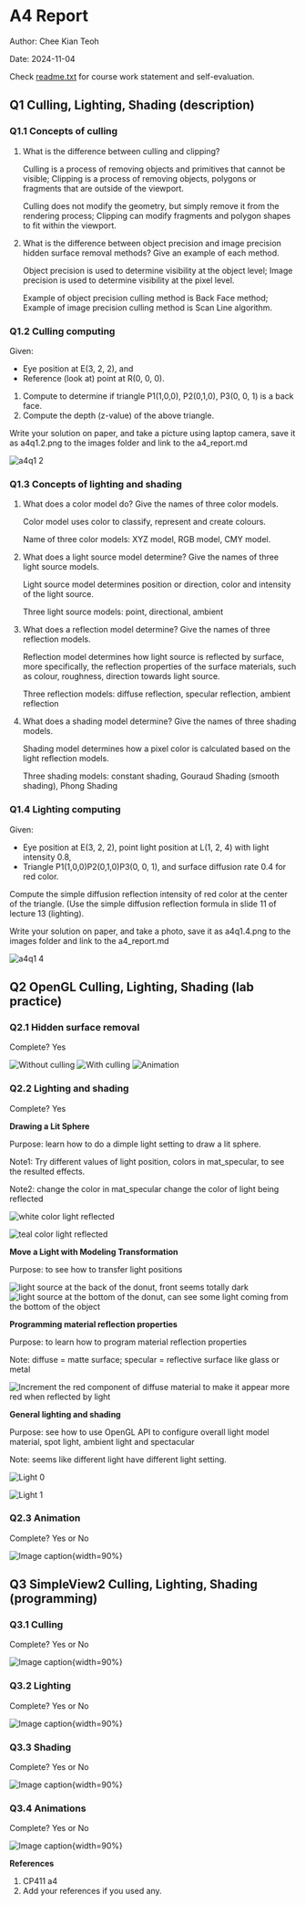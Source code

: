 # A4 Report

Author: Chee Kian Teoh

Date: 2024-11-04 

Check [readme.txt](readme.txt) for course work statement and self-evaluation. 
  
## Q1 Culling, Lighting, Shading (description)


### Q1.1 Concepts of culling

1. What is the difference between culling and clipping?

    Culling is a process of removing objects and primitives that cannot be visible; Clipping is a process of removing objects, polygons or fragments that are outside of the viewport.

    Culling does not modify the geometry, but simply remove it from the rendering process; Clipping can modify fragments and polygon shapes to fit within the viewport.

2. What is the difference between object precision and image precision hidden surface removal methods? Give an example of each method. 
    
    Object precision is used to determine visibility at the object level; Image precision is used to determine visibility at the pixel level.
    
    Example of object precision culling method is Back Face method; Example of image precision culling method is Scan Line algorithm.


### Q1.2 Culling computing

Given:

- Eye position at E(3, 2, 2), and
- Reference (look at) point at R(0, 0, 0).
1. Compute to determine if triangle P1(1,0,0), P2(0,1,0), P3(0, 0, 1) is a back face.
2. Compute the depth (z-value) of the above triangle.

Write your solution on paper, and take a picture using laptop camera, save it as a4q1.2.png to the images folder and link to the a4_report.md

![a4q1 2](https://github.com/user-attachments/assets/3c0944e4-2bf5-42ce-9111-18a57d543a03)


### Q1.3 Concepts of lighting and shading

1. What does a color model do? Give the names of three color models.
    
    Color model uses color to classify, represent and create colours.

    Name of three color models: XYZ model, RGB model, CMY model.
    
2. What does a light source model determine? Give the names of three light source models.
    
    Light source model determines position or direction, color and intensity of the light source.

    Three light source models: point, directional, ambient
    
3. What does a reflection model determine? Give the names of three reflection models.
    
    Reflection model determines how light source is reflected by surface, more specifically, the reflection properties of the surface materials, such as colour, roughness, direction towards light source.

    Three reflection models: diffuse reflection, specular reflection, ambient reflection
    
4. What does a shading model determine? Give the names of three shading models.
    
    Shading model determines how a pixel color is calculated based on the light reflection models.
    
    Three shading models: constant shading, Gouraud Shading (smooth shading), Phong Shading


### Q1.4 Lighting computing

Given:

- Eye position at E(3, 2, 2), point light position at L(1, 2, 4) with light intensity 0.8,
- Triangle P1(1,0,0)P2(0,1,0)P3(0, 0, 1), and surface diffusion rate 0.4 for red color.

Compute the simple diffusion reflection intensity of red color at the center of the triangle. (Use the simple diffusion reflection formula in slide 11 of lecture 13 (lighting).

Write your solution on paper, and take a photo, save it as a4q1.4.png to the images folder and link to the a4_report.md

![a4q1 4](https://github.com/user-attachments/assets/66bd86d1-0e0a-46b6-b27c-0051f264ef3d)


## Q2 OpenGL Culling, Lighting, Shading (lab practice)


### Q2.1 Hidden surface removal 

Complete? Yes

<!--If you answer Yes, insert one or more screenshot images to show the completion.-->
![Without culling](https://github.com/user-attachments/assets/12b81c6c-83d8-41dc-bc03-45987d741838)
![With culling](https://github.com/user-attachments/assets/5ed8bd61-139d-419c-95bc-1c0459594c3a)
![Animation](https://github.com/user-attachments/assets/4d59bce4-dd98-422a-a2ca-bd79fa7ec8c6)


<!-- If No, add a short description to describe the issues encountered.-->

### Q2.2 Lighting and shading 

Complete? Yes

<!--If you answer Yes, insert one or more screenshot images to show the completion.-->

**Drawing a Lit Sphere**

Purpose: learn how to do a dimple light setting to draw a lit sphere.

Note1: Try different values of light position, colors in mat_specular, to see the resulted effects.

Note2: change the color in mat_specular change the color of light being reflected

![white color light reflected](https://github.com/user-attachments/assets/f661ff7b-f34d-4025-94bb-f23ebf5b98a8)

![teal color light reflected](https://github.com/user-attachments/assets/236194a2-3118-4601-99b1-8650fd88df23)


**Move a Light with Modeling Transformation**

Purpose: to see how to transfer light positions

![light source at the back of the donut, front seems totally dark](https://github.com/user-attachments/assets/5f83dd6f-aacf-4a18-893c-2779518060b6)
![light source at the bottom of the donut, can see some light coming from the bottom of the object](https://github.com/user-attachments/assets/58b567a5-5058-46e5-9164-6ade746e0c70)

**Programming material reflection properties**

Purpose: to learn how to program material reflection properties

Note: diffuse = matte surface; specular = reflective surface like glass or metal

![Increment the red component of diffuse material to make it appear more red when reflected by light](https://github.com/user-attachments/assets/446fb976-65a6-4fc6-8a0d-215fa351433a)

**General lighting and shading**

Purpose: see how to use OpenGL API to configure overall light model material, spot light, ambient light and spectacular

Note: seems like different light have different light setting.

![Light 0](https://github.com/user-attachments/assets/36ce5d62-a1bf-42f5-b99a-9fa82e2ce162)

![Light 1](https://github.com/user-attachments/assets/dab523b5-5273-4061-9429-ebdc10b291b8)




<!-- If No, add a short description to describe the issues encountered.-->

### Q2.3 Animation 

Complete? Yes or No 

<!--If you answer Yes, insert one or more screenshot images to show the completion.-->

![Image caption](images/demo.png){width=90%}

<!-- If No, add a short description to describe the issues encountered.-->


## Q3 SimpleView2 Culling, Lighting, Shading (programming)


### Q3.1 Culling

Complete? Yes or No 

<!--If you answer Yes, insert one or more screenshot images to show the completion. -->

![Image caption](images/demo.png){width=90%}

<!--If No, add a short description to describe the issues encountered.-->


### Q3.2 Lighting

Complete? Yes or No 

<!--If you answer Yes, insert one or more screenshot images to show the completion. -->

![Image caption](images/demo.png){width=90%}

<!--If No, add a short description to describe the issues encountered.-->


### Q3.3 Shading

Complete? Yes or No 

<!--If you answer Yes, insert one or more screenshot images to show the completion. -->

![Image caption](images/demo.png){width=90%}

<!--If No, add a short description to describe the issues encountered.-->


### Q3.4 Animations

Complete? Yes or No 

<!--If you answer Yes, insert one or more screenshot images to show the completion. -->

![Image caption](images/demo.png){width=90%}

<!--If No, add a short description to describe the issues encountered.-->




**References**

1. CP411 a4
2. Add your references if you used any. 
